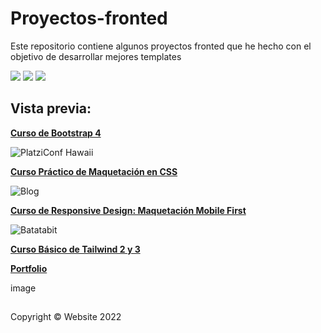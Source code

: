 # Proyectos-fronted
Este repositorio contiene algunos proyectos fronted que he hecho con el objetivo de desarrollar mejores templates

![](https://img.shields.io/github/stars/perezgarridogilb/Proyectos-fronted) ![](https://img.shields.io/github/forks/perezgarridogilb/Proyectos-fronted) ![](https://img.shields.io/github/tag/perezgarridogilb/Proyectos-fronted)

## Vista previa:

**[Curso de Bootstrap 4](https://perezgarridogilb.live/Fronted-projects/Curso%20de%20Bootstrap%204/)**

![PlatziConf Hawaii](https://user-images.githubusercontent.com/56992179/152550243-0f5dd3fa-698f-431c-90a4-64e40a8a13dc.png)

**[Curso Práctico de Maquetación en CSS](https://perezgarridogilb.live/Fronted-projects/Curso%20Pr%C3%A1ctico%20de%20Maquetaci%C3%B3n%20en%20CSS/)**

![Blog](https://user-images.githubusercontent.com/56992179/152549618-ad947f1b-1c0b-40b7-9393-ecf1017e822b.png)

**[Curso de Responsive Design: Maquetación Mobile First](https://perezgarridogilb.live/Fronted-projects/Curso%20de%20Responsive%20Design%20-%20Maquetaci%C3%B3n%20Mobile%20First/)**

![Batatabit](https://user-images.githubusercontent.com/56992179/157381931-679e2138-ebef-4313-bf85-6cfd2d43e162.png)

**[Curso Básico de Tailwind 2 y 3](https://perezgarridogilb.live/Fronted-projects/Curso%20de%20Responsive%20Design%20-%20Maquetaci%C3%B3n%20Mobile%20First/)**

**[Portfolio](https://perezgarridogilb.github.io/Fronted-projects/Portfolio/)**

image

##

Copyright © Website 2022
